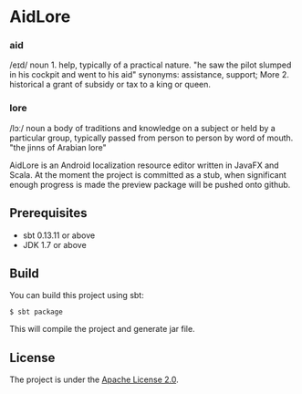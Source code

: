 # AidLore

### aid
/eɪd/
noun
1.
help, typically of a practical nature.
"he saw the pilot slumped in his cockpit and went to his aid"
synonyms:	assistance, support; More
2.
historical
a grant of subsidy or tax to a king or queen.

### lore
/lɔː/
noun
a body of traditions and knowledge on a subject or held by a particular group, typically passed from person to person by word of mouth.
"the jinns of Arabian lore"

AidLore is an Android localization resource editor written in JavaFX and Scala. At the moment the project is committed as a stub, when significant enough progress is made the preview package will be pushed onto github.  

Prerequisites
-------------
* sbt 0.13.11 or above
* JDK 1.7 or above

Build
-----
You can build this project using sbt:

    $ sbt package

This will compile the project and generate jar file.

License
-------

The project is under the [Apache License 2.0](https://tldrlegal.com/license/apache-license-2.0-\(apache-2.0\)#fulltext).
